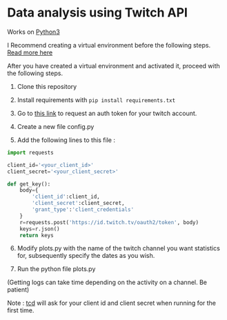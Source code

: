 # Data analysis using Twitch API

Works on [Python3](https://www.python.org/downloads/)

I Recommend creating a virtual environment before the following steps. [Read more here](https://packaging.python.org/guides/installing-using-pip-and-virtual-environments/)

After you have created a virtual environment and activated it, proceed with the following steps.

1. Clone this repository 

2. Install requirements with ``pip install requirements.txt``

3. Go to [this link](https://twitchapps.com/tmi/) to request an auth token for your twitch account. 

4. Create a new file config.py

5. Add the following lines to this file :

```python
import requests

client_id='<your_client_id>'
client_secret='<your_client_secret>'

def get_key():
	body={
        'client_id':client_id,
        'client_secret':client_secret,
        'grant_type':'client_credentials'
    }
	r=requests.post('https://id.twitch.tv/oauth2/token', body)
	keys=r.json()
	return keys

```

6. Modify plots.py with the name of the twitch channel you want statistics for, subsequently specify the dates as you wish.

7. Run the python file plots.py

(Getting logs can take time depending on the activity on a channel. Be patient)

Note : [tcd](https://github.com/PetterKraabol/Twitch-Chat-Downloader) will ask for your client id and client secret when running for the first time.